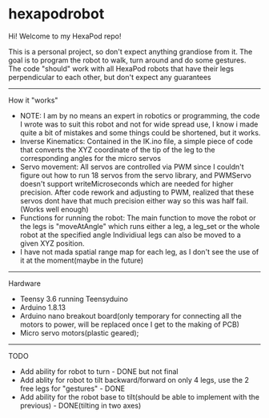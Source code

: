 # hexapodrobot

Hi! Welcome to my HexaPod repo!

This is a personal project, so don't expect anything grandiose from it.
The goal is to program the robot to walk, turn around and do some gestures.
The code "should" work with all HexaPod robots that have their legs perpendicular to each other, but don't expect any guarantees

----

How it "works"
- NOTE: I am by no means an expert in robotics or programming, the code I wrote was to suit this robot and not for wide spread use, I know i made quite a bit of mistakes and some things could be shortened, but it works.
- Inverse Kinematics: Contained in the IK.ino file, a simple piece of code that converts the XYZ coordinate of the tip of the leg to the corresponding angles for the micro servos
- Servo movement: All servos are controlled via PWM since I couldn't figure out how to run 18 servos from the servo library, and PWMServo doesn't support writeMicroseconds which are needed for higher precision. After code rework and adjusting to PWM, realized that these servos dont have that much precision either way so this was half fail. (Works well enough)
- Functions for running the robot: The main function to move the robot or the legs is "moveAtAngle" which runs either a leg, a leg_set or the whole robot at the specified angle
Individiual legs can also be moved to a given XYZ position.
- I have not mada spatial range map for each leg, as I don't see the use of it at the moment(maybe in the future)

----

Hardware
- Teensy 3.6 running Teensyduino
- Arduino 1.8.13
- Arduino nano breakout board(only temporary for connecting all the motors to power, will be replaced once I get to the making of PCB)
- Micro servo motors(plastic geared);

----

TODO
- Add ability for robot to turn - DONE but not final
- Add ablity for robot to tilt backward/forward on only 4 legs, use the 2 free legs for "gestures" - DONE
- Add ability for the robot base to tilt(should be able to implement with the previous) - DONE(tilting in two axes)
